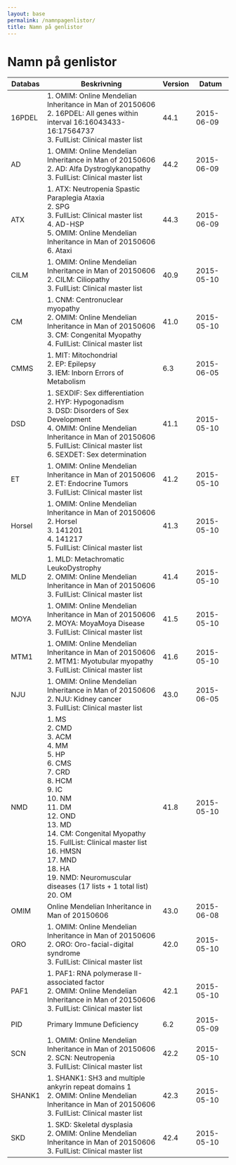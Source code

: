 ```yaml
---
layout: base
permalink: /namnpagenlistor/
title: Namn på genlistor
---
```


# Namn på genlistor

|Databas|Beskrivning|Version|Datum|
|---|---|---|---|
|16PDEL|1. OMIM: Online Mendelian Inheritance in Man of 20150606<br />2. 16PDEL: All genes within interval 16:16043433-16:17564737<br />3. FullList: Clinical master list<br />|44.1|2015-06-09|
|AD|1. OMIM: Online Mendelian Inheritance in Man of 20150606<br />2. AD: Alfa Dystroglykanopathy<br />3. FullList: Clinical master list<br />|44.2|2015-06-09|
|ATX|1. ATX: Neutropenia Spastic Paraplegia Ataxia<br />2. SPG<br />3. FullList: Clinical master list<br />4. AD-HSP<br />5. OMIM: Online Mendelian Inheritance in Man of 20150606<br />6. Ataxi<br />|44.3|2015-06-09|
|CILM|1. OMIM: Online Mendelian Inheritance in Man of 20150606<br />2. CILM: Ciliopathy<br />3. FullList: Clinical master list<br />|40.9|2015-05-10|
|CM|1. CNM: Centronuclear myopathy<br />2. OMIM: Online Mendelian Inheritance in Man of 20150606<br />3. CM: Congenital Myopathy<br />4. FullList: Clinical master list<br />|41.0|2015-05-10|
|CMMS|1. MIT: Mitochondrial<br />2. EP: Epilepsy<br />3. IEM: Inborn Errors of Metabolism<br />|6.3|2015-06-05|
|DSD|1. SEXDIF: Sex differentiation<br />2. HYP: Hypogonadism<br />3. DSD: Disorders of Sex Development<br />4. OMIM: Online Mendelian Inheritance in Man of 20150606<br />5. FullList: Clinical master list<br />6. SEXDET: Sex determination<br />|41.1|2015-05-10|
|ET|1. OMIM: Online Mendelian Inheritance in Man of 20150606<br />2. ET: Endocrine Tumors<br />3. FullList: Clinical master list<br />|41.2|2015-05-10|
|Horsel|1. OMIM: Online Mendelian Inheritance in Man of 20150606<br />2. Horsel<br />3. 141201<br />4. 141217<br />5. FullList: Clinical master list<br />|41.3|2015-05-10|
|MLD|1. MLD: Metachromatic LeukoDystrophy<br />2. OMIM: Online Mendelian Inheritance in Man of 20150606<br />3. FullList: Clinical master list<br />|41.4|2015-05-10|
|MOYA|1. OMIM: Online Mendelian Inheritance in Man of 20150606<br />2. MOYA: MoyaMoya Disease<br />3. FullList: Clinical master list<br />|41.5|2015-05-10|
|MTM1|1. OMIM: Online Mendelian Inheritance in Man of 20150606<br />2. MTM1: Myotubular myopathy<br />3. FullList: Clinical master list<br />|41.6|2015-05-10|
|NJU|1. OMIM: Online Mendelian Inheritance in Man of 20150606<br />2. NJU: Kidney cancer<br />3. FullList: Clinical master list<br />|43.0|2015-06-05|
|NMD|1. MS<br />2. CMD<br />3. ACM<br />4. MM<br />5. HP<br />6. CMS<br />7. CRD<br />8. HCM<br />9. IC<br />10. NM<br />11. DM<br />12. OND<br />13. MD<br />14. CM: Congenital Myopathy<br />15. FullList: Clinical master list<br />16. HMSN<br />17. MND<br />18. HA<br />19. NMD: Neuromuscular diseases (17 lists + 1 total list)<br />20. OM<br />|41.8|2015-05-10|
|OMIM|Online Mendelian Inheritance in Man of 20150606|43.0|2015-06-08|
|ORO|1. OMIM: Online Mendelian Inheritance in Man of 20150606<br />2. ORO: Oro-facial-digital syndrome<br />3. FullList: Clinical master list<br />|42.0|2015-05-10|
|PAF1|1. PAF1: RNA polymerase II-associated factor<br />2. OMIM: Online Mendelian Inheritance in Man of 20150606<br />3. FullList: Clinical master list<br />|42.1|2015-05-10|
|PID|Primary Immune Deficiency|6.2|2015-05-09|
|SCN|1. OMIM: Online Mendelian Inheritance in Man of 20150606<br />2. SCN: Neutropenia<br />3. FullList: Clinical master list<br />|42.2|2015-05-10|
|SHANK1|1. SHANK1: SH3 and multiple ankyrin repeat domains 1<br />2. OMIM: Online Mendelian Inheritance in Man of 20150606<br />3. FullList: Clinical master list<br />|42.3|2015-05-10|
|SKD|1. SKD: Skeletal dysplasia<br />2. OMIM: Online Mendelian Inheritance in Man of 20150606<br />3. FullList: Clinical master list<br />|42.4|2015-05-10|
